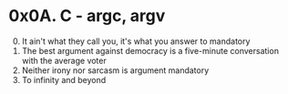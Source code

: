 # 0x0A. C - argc, argv
0. It ain't what they call you, it's what you answer to
mandatory
2. The best argument against democracy is a five-minute conversation with the average voter
3. Neither irony nor sarcasm is argument
mandatory
4. To infinity and beyond
